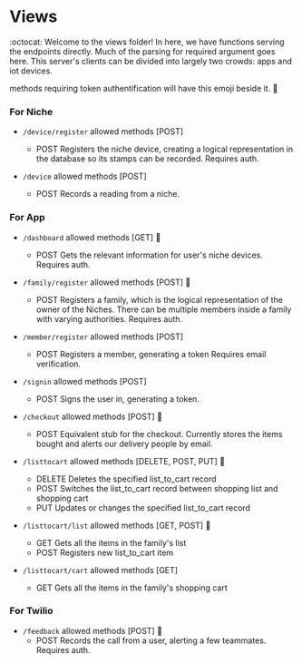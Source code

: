 # Views
:octocat:
Welcome to the views folder! In here, we have functions serving the endpoints directly. Much of the parsing for required argument goes here.
This server's clients can be divided into largely two crowds: apps and iot devices.

methods requiring token authentification will have this emoji beside it. :closed_lock_with_key:

### For Niche
* `/device/register` allowed methods [POST]
    * POST 
        Registers the niche device, creating a logical representation in the database so its stamps can be recorded. Requires auth.

* `/device` allowed methods [POST]
    * POST
        Records a reading from a niche. 

### For App

* `/dashboard` allowed methods [GET] :closed_lock_with_key:
    * POST
        Gets the relevant information for user's niche devices. Requires auth.

* `/family/register` allowed methods [POST] :closed_lock_with_key:
    * POST
        Registers a family, which is the logical representation of the owner of the Niches. There can be multiple members inside a family with varying authorities. Requires auth.

* `/member/register` allowed methods [POST] 
    * POST
        Registers a member, generating a token Requires email verification.

* `/signin` allowed methods [POST] 
    * POST
        Signs the user in, generating a token.

* `/checkout` allowed methods [POST] :closed_lock_with_key:
    * POST
        Equivalent stub for the checkout. Currently stores the items bought and alerts our delivery people by email.

* `/listtocart` allowed methods [DELETE, POST, PUT] :closed_lock_with_key:
    * DELETE
        Deletes the specified list_to_cart record
    * POST
        Switches the list_to_cart record between shopping list and shopping cart
    * PUT 
        Updates or changes the specified list_to_cart record

*  `/listtocart/list` allowed methods [GET, POST] :closed_lock_with_key:
    * GET
        Gets all the items in the family's list
    * POST 
        Registers new list_to_cart item

*   `/listtocart/cart` allowed methods [GET]
    * GET
        Gets all the items in the family's shopping cart

### For Twilio
*   `/feedback` allowed methods [POST] :closed_lock_with_key:
    * POST
        Records the call from a user, alerting a few teammates. Requires auth.
